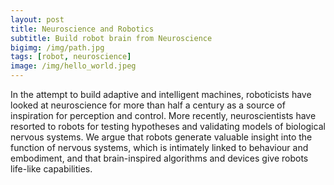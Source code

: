 ```yaml
---
layout: post
title: Neuroscience and Robotics
subtitle: Build robot brain from Neuroscience
bigimg: /img/path.jpg
tags: [robot, neuroscience]
image: /img/hello_world.jpeg
---
```


In the attempt to build adaptive and intelligent machines, roboticists have looked at neuroscience for more than half a century as a source of inspiration for perception and control. More recently, neuroscientists have resorted to robots for testing hypotheses and validating models of biological nervous systems. We argue that robots generate valuable insight into the function of nervous systems, which is intimately linked to behaviour and embodiment, and that brain-inspired algorithms and devices give robots life-like capabilities.
